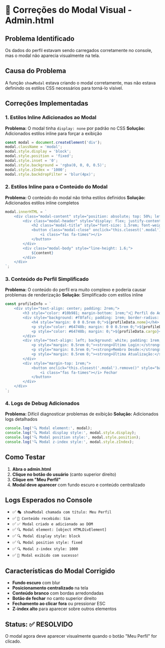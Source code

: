 # 🔧 Correções do Modal Visual - Admin.html

## Problema Identificado

Os dados do perfil estavam sendo carregados corretamente no console, mas o modal não aparecia visualmente na tela.

## Causa do Problema

A função `showModal` estava criando o modal corretamente, mas não estava definindo os estilos CSS necessários para torná-lo visível.

## Correções Implementadas

### 1. **Estilos Inline Adicionados ao Modal**

**Problema:** O modal tinha `display: none` por padrão no CSS
**Solução:** Adicionados estilos inline para forçar a exibição

```javascript
const modal = document.createElement('div');
modal.className = 'modal';
modal.style.display = 'block';
modal.style.position = 'fixed';
modal.style.inset = '0';
modal.style.background = 'rgba(0, 0, 0, 0.5)';
modal.style.zIndex = '1000';
modal.style.backdropFilter = 'blur(4px)';
```

### 2. **Estilos Inline para o Conteúdo do Modal**

**Problema:** O conteúdo do modal não tinha estilos definidos
**Solução:** Adicionados estilos inline completos

```javascript
modal.innerHTML = `
    <div class="modal-content" style="position: absolute; top: 50%; left: 50%; transform: translate(-50%, -50%); background: white; border-radius: 20px; padding: 2rem; width: 90%; max-width: 600px; max-height: 90vh; overflow-y: auto; box-shadow: 0 20px 25px -5px rgba(0, 0, 0, 0.1);">
        <div class="modal-header" style="display: flex; justify-content: space-between; align-items: center; margin-bottom: 1.5rem; padding-bottom: 1rem; border-bottom: 1px solid #e2e8f0;">
            <h2 class="modal-title" style="font-size: 1.5rem; font-weight: 700; color: #0f172a; margin: 0;">${title}</h2>
            <button class="modal-close" onclick="this.closest('.modal').remove()" style="background: none; border: none; color: #64748b; font-size: 1.5rem; cursor: pointer; padding: 0.5rem; border-radius: 8px;">
                <i class="fas fa-times"></i>
            </button>
        </div>
        <div class="modal-body" style="line-height: 1.6;">
            ${content}
        </div>
    </div>
`;
```

### 3. **Conteúdo do Perfil Simplificado**

**Problema:** O conteúdo do perfil era muito complexo e poderia causar problemas de renderização
**Solução:** Simplificado com estilos inline

```javascript
const profileInfo = `
    <div style="text-align: center; padding: 2rem;">
        <h3 style="color: #10b981; margin-bottom: 1rem;">👤 Perfil do Administrador</h3>
        <div style="background: #f8fafc; padding: 1rem; border-radius: 10px; margin-bottom: 1rem;">
            <h4 style="margin: 0 0 0.5rem 0;">${profileData.nome}</h4>
            <p style="color: #64748b; margin: 0 0 0.5rem 0;">${profileData.email}</p>
            <p style="color: #64748b; margin: 0;">${profileData.cargo}</p>
        </div>
        <div style="text-align: left; background: white; padding: 1rem; border-radius: 10px; margin-bottom: 1rem;">
            <p style="margin: 0.5rem 0;"><strong>Último Login:</strong> ${lastLogin}</p>
            <p style="margin: 0.5rem 0;"><strong>Membro Desde:</strong> ${memberSince}</p>
            <p style="margin: 0.5rem 0;"><strong>Última Atualização:</strong> ${lastUpdate}</p>
        </div>
        <div style="margin-top: 1rem;">
            <button onclick="this.closest('.modal').remove()" style="background: #10b981; color: white; border: none; padding: 10px 20px; border-radius: 5px; cursor: pointer;">
                <i class="fas fa-times"></i> Fechar
            </button>
        </div>
    </div>
`;
```

### 4. **Logs de Debug Adicionados**

**Problema:** Difícil diagnosticar problemas de exibição
**Solução:** Adicionados logs detalhados

```javascript
console.log('🔍 Modal element:', modal);
console.log('🔍 Modal display style:', modal.style.display);
console.log('🔍 Modal position style:', modal.style.position);
console.log('🔍 Modal z-index style:', modal.style.zIndex);
```

## Como Testar

1. **Abra o admin.html**
2. **Clique no botão do usuário** (canto superior direito)
3. **Clique em "Meu Perfil"**
4. **Modal deve aparecer** com fundo escuro e conteúdo centralizado

## Logs Esperados no Console

- ✅ `🎭 showModal chamada com título: Meu Perfil`
- ✅ `📄 Conteúdo recebido: Sim`
- ✅ `✅ Modal criado e adicionado ao DOM`
- ✅ `🔍 Modal element: [object HTMLDivElement]`
- ✅ `🔍 Modal display style: block`
- ✅ `🔍 Modal position style: fixed`
- ✅ `🔍 Modal z-index style: 1000`
- ✅ `🎉 Modal exibido com sucesso!`

## Características do Modal Corrigido

- **Fundo escuro** com blur
- **Posicionamento centralizado** na tela
- **Conteúdo branco** com bordas arredondadas
- **Botão de fechar** no canto superior direito
- **Fechamento ao clicar fora** ou pressionar ESC
- **Z-index alto** para aparecer sobre outros elementos

## Status: ✅ RESOLVIDO

O modal agora deve aparecer visualmente quando o botão "Meu Perfil" for clicado. 